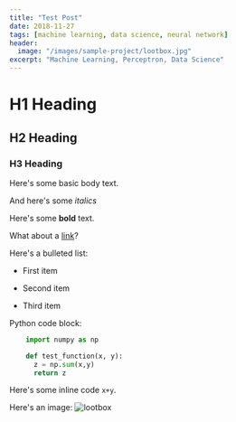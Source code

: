 ```yaml
---
title: "Test Post"
date: 2018-11-27
tags: [machine learning, data science, neural network]
header:
  image: "/images/sample-project/lootbox.jpg"
excerpt: "Machine Learning, Perceptron, Data Science"
---
```


# H1 Heading

## H2 Heading

### H3 Heading

Here's some basic body text.

And here's some *italics*

Here's some **bold** text.

What about a [link](https://github.com/CSugarPrince)?

Here's a bulleted list:
* First item
+ Second item
- Third item

Python code block:
```python
    import numpy as np

    def test_function(x, y):
      z = np.sum(x,y)
      return z
```

Here's some inline code `x+y`.

Here's an image:
<img src="{{ site.url }}{{ site.baseurl }}/images/sample-project/lootbox.jpg" alt="lootbox">
